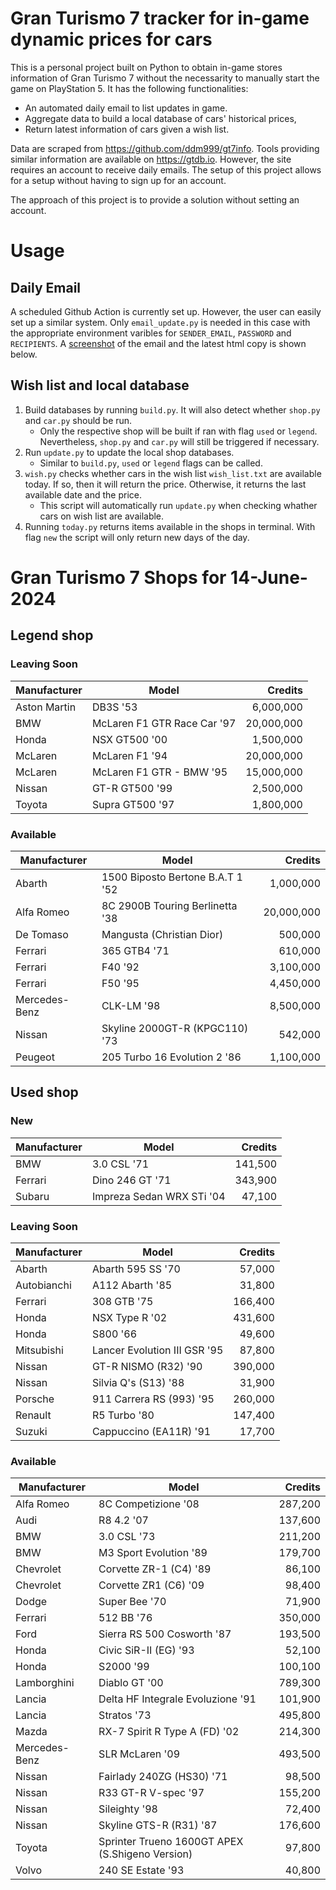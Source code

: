 # Gran Turismo 7 tracker for in-game dynamic prices for cars

This is a personal project built on Python to obtain in-game stores information of Gran Turismo 7 without the necessarity to manually start the game on PlayStation 5. It has the following functionalities:

- An automated daily email to list updates in game.
- Aggregate data to build a local database of cars' historical prices,
- Return latest information of cars given a wish list.

Data are scraped from https://github.com/ddm999/gt7info. Tools providing similar information are available on https://gtdb.io. However, the site requires an account to receive daily emails. The setup of this project allows for a setup without having to sign up for an account.

The approach of this project is to provide a solution without setting an account.

# Usage

## Daily Email

A scheduled Github Action is currently set up. However, the user can easily set up a similar system. Only `email_update.py` is needed in this case with the appropriate environment varibles for `SENDER_EMAIL`, `PASSWORD` and `RECIPIENTS`. A [screenshot](https://raw.githubusercontent.com/marcohoucheng/Gran-Turismo-7-Price-Tracker/main/data/email_screenshot.png) of the email and the latest html copy is shown below.

## Wish list and local database

1. Build databases by running `build.py`. It will also detect whether `shop.py` and `car.py` should be run.
    - Only the respective shop will be built if ran with flag `used` or `legend`. Nevertheless, `shop.py` and `car.py` will still be triggered if necessary.
2. Run `update.py` to update the local shop databases.
    - Similar to `build.py`, `used` or `legend` flags can be called.
3. `wish.py` checks whether cars in the wish list `wish_list.txt` are available today. If so, then it will return the price. Otherwise, it returns the last available date and the price.
    - This script will automatically run `update.py` when checking whather cars on wish list are available.
4. Running `today.py` returns items available in the shops in terminal. With flag `new` the script will only return new days of the day.


# Gran Turismo 7 Shops for 14-June-2024



## Legend shop

### Leaving Soon
 | Manufacturer | Model | Credits |
 | --- | --- | --: |
|Aston Martin|DB3S '53|6,000,000|
|BMW|McLaren F1 GTR Race Car '97|20,000,000|
|Honda|NSX GT500 '00|1,500,000|
|McLaren|McLaren F1 '94|20,000,000|
|McLaren|McLaren F1 GTR - BMW '95|15,000,000|
|Nissan|GT-R GT500 '99|2,500,000|
|Toyota|Supra GT500 '97|1,800,000|

### Available
 | Manufacturer | Model | Credits |
 | --- | --- | --: |
|Abarth|1500 Biposto Bertone B.A.T 1 '52|1,000,000|
|Alfa Romeo|8C 2900B Touring Berlinetta '38|20,000,000|
|De Tomaso|Mangusta (Christian Dior)|500,000|
|Ferrari|365 GTB4 '71|610,000|
|Ferrari|F40 '92|3,100,000|
|Ferrari|F50 '95|4,450,000|
|Mercedes-Benz|CLK-LM '98|8,500,000|
|Nissan|Skyline 2000GT-R (KPGC110) '73|542,000|
|Peugeot|205 Turbo 16 Evolution 2 '86|1,100,000|


## Used shop

### New
 | Manufacturer | Model | Credits |
 | --- | --- | --: |
|BMW|3.0 CSL '71|141,500|
|Ferrari|Dino 246 GT '71|343,900|
|Subaru|Impreza Sedan WRX STi '04|47,100|

### Leaving Soon
 | Manufacturer | Model | Credits |
 | --- | --- | --: |
|Abarth|Abarth 595 SS '70|57,000|
|Autobianchi|A112 Abarth '85|31,800|
|Ferrari|308 GTB '75|166,400|
|Honda|NSX Type R '02|431,600|
|Honda|S800 '66|49,600|
|Mitsubishi|Lancer Evolution III GSR '95|87,800|
|Nissan|GT-R NISMO (R32) '90|390,000|
|Nissan|Silvia Q's (S13) '88|31,900|
|Porsche|911 Carrera RS (993) '95|260,000|
|Renault|R5 Turbo '80|147,400|
|Suzuki|Cappuccino (EA11R) '91|17,700|

### Available
 | Manufacturer | Model | Credits |
 | --- | --- | --: |
|Alfa Romeo|8C Competizione '08|287,200|
|Audi|R8 4.2 '07|137,600|
|BMW|3.0 CSL '73|211,200|
|BMW|M3 Sport Evolution '89|179,700|
|Chevrolet|Corvette ZR-1 (C4) '89|86,100|
|Chevrolet|Corvette ZR1 (C6) '09|98,400|
|Dodge|Super Bee '70|71,900|
|Ferrari|512 BB '76|350,000|
|Ford|Sierra RS 500 Cosworth '87|193,500|
|Honda|Civic SiR-II (EG) '93|52,100|
|Honda|S2000 '99|100,100|
|Lamborghini|Diablo GT '00|789,300|
|Lancia|Delta HF Integrale Evoluzione '91|101,900|
|Lancia|Stratos '73|495,800|
|Mazda|RX-7 Spirit R Type A (FD) '02|214,300|
|Mercedes-Benz|SLR McLaren '09|493,500|
|Nissan|Fairlady 240ZG (HS30) '71|98,500|
|Nissan|R33 GT-R V-spec '97|155,200|
|Nissan|Sileighty '98|72,400|
|Nissan|Skyline GTS-R (R31) '87|176,600|
|Toyota|Sprinter Trueno 1600GT APEX (S.Shigeno Version)|97,800|
|Volvo|240 SE Estate '93|40,800|
